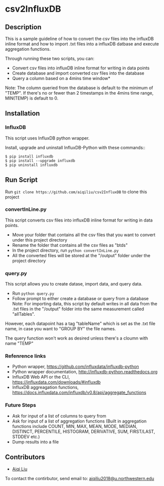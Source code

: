 # csv2InfluxDB

## Description
This is a sample guideline of how to convert the csv files into the influxDB inline format and how to import .txt files into a influxDB datbase and execute aggregation functions.

Through running these two scripts, you can:
* Convert csv files into influxDB inline format for writing in data points
* Create database and import converted csv files into the database
* Query a column based on a 4mins time window*

Note: The column queried from the database is default to the minimum of "TEMP". If there's no or fewer than 2 timestamps in the 4mins time range, MIN(TEMP) is default to 0.

## Installation
### InfluxDB
This script uses InfluxDB python wrapper.

Install, upgrade and uninstall InfluxDB-Python with these commands::

    $ pip install influxdb
    $ pip install --upgrade influxdb
    $ pip uninstall influxdb


## Run Script
Run `git clone https://github.com/aiqiliu/csv2InfluxDB` to clone this project

### convertInLine.py
This script converts csv files into influxDB inline format for writing in data points.
* Move your folder that contains all the csv files that you want to convert under this project directory 
* Rename the folder that contains all the csv files as "btds"
* In the project directory, run `python convertInLine.py`
* All the converted files will be stored at the "/output" folder under the project directory 

### query.py
This script allows you to create datase, import data, and query data.
* Run `python query.py`
* Follow prompt to either create a database or query from a database
Note: For importing data, this script by default writes in all data from the .txt files in the "/output" folder into the same measurement called "allTables". 

However, each datapoint has a tag "tableName" which is set as the .txt file name, in case you want to "GROUP BY" the file names.

The query function won't work as desired unless there's a cloumn with name "TEMP"

### Refenrence links
* Python wrapper, https://github.com/influxdata/influxdb-python
* Python wrapper documentation, http://influxdb-python.readthedocs.org
* InfluxDB Web API or the CLI, https://influxdata.com/downloads/#influxdb
* InfluxDB aggreagation functions, https://docs.influxdata.com/influxdb/v0.8/api/aggregate_functions

### Future Steps
* Ask for input of a list of columns to query from
* Ask for input of a list of aggregation functions (Built in aggregation functions include COUNT, MIN, MAX, MEAN, MODE, MEDIAN, DISTINCT, PERCENTILE, HISTOGRAM, DERIVATIVE, SUM, FIRST/LAST, STDDEV etc.)
* Dump results into a file 

## Contributors
* [Aiqi Liu](http://github.com/aiqiliu)

To contact the contirbutor, send email to: aiqiliu2018@u.northwestern.edu













